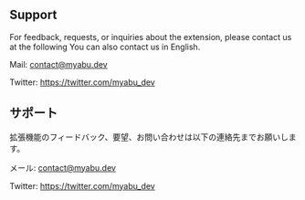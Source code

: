 ## Support

For feedback, requests, or inquiries about the extension, please contact us at the following
You can also contact us in English.

Mail: [contact@myabu.dev](mailto:contact@myabu.dev)

Twitter: https://twitter.com/myabu_dev



## サポート

拡張機能のフィードバック、要望、お問い合わせは以下の連絡先までお願いします。

メール: [contact@myabu.dev](mailto:contact@myabu.dev)

Twitter: https://twitter.com/myabu_dev

